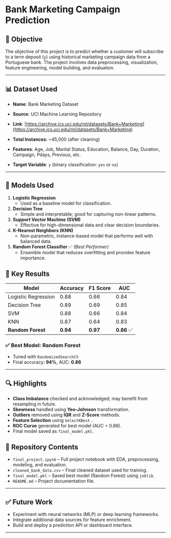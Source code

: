 # Bank Marketing Campaign Prediction

## 📌 Objective
The objective of this project is to predict whether a customer will subscribe to a term deposit (`y`) using historical marketing campaign data from a Portuguese bank. The project involves data preprocessing, visualization, feature engineering, model building, and evaluation.

---

## 📊 Dataset Used

- **Name**: Bank Marketing Dataset  
- **Source**: UCI Machine Learning Repository  
- **Link**: [https://archive.ics.uci.edu/ml/datasets/Bank+Marketing](https://archive.ics.uci.edu/ml/datasets/Bank+Marketing)

- **Total Instances**: ~45,000 (after cleaning)
- **Features**: Age, Job, Marital Status, Education, Balance, Day, Duration, Campaign, Pdays, Previous, etc.
- **Target Variable**: `y` (binary classification: `yes` or `no`)

---

## 🧠 Models Used

1. **Logistic Regression**  
   - Used as a baseline model for classification.
2. **Decision Tree**  
   - Simple and interpretable; good for capturing non-linear patterns.
3. **Support Vector Machine (SVM)**  
   - Effective for high-dimensional data and clear decision boundaries.
4. **K-Nearest Neighbors (KNN)**  
   - Non-parametric, instance-based model that performs well with balanced data.
5. **Random Forest Classifier** ✅ *(Best Performer)*  
   - Ensemble model that reduces overfitting and provides feature importance.



## 🧪 Key Results

| Model                | Accuracy | F1 Score | AUC    |
|---------------------|----------|----------|--------|
| Logistic Regression | 0.88     | 0.66     | 0.84   |
| Decision Tree       | 0.89     | 0.69     | 0.85   |
| SVM                 | 0.88     | 0.66     | 0.84   |
| KNN                 | 0.87     | 0.64     | 0.83   |
| **Random Forest**   | **0.94** | **0.97** | **0.86** ✅ |
### ✅ **Best Model**: Random Forest  
- Tuned with `RandomizedSearchCV`  
- Final accuracy: **94%**, AUC: **0.86**

---

## 🔍 Highlights

- **Class Imbalance** checked and acknowledged; may benefit from resampling in future.
- **Skewness** handled using **Yeo-Johnson** transformation.
- **Outliers** removed using **IQR** and **Z-Score** methods.
- **Feature Selection** using `SelectKBest` .
- **ROC Curve** generated for best model (AUC = 0.86).
- Final model saved as `final_model.pkl`.


## 📂 Repository Contents

- `final_project.ipynb` – Full project notebook with EDA, preprocessing, modeling, and evaluation.
- `cleaned_bank_data.csv` – Final cleaned dataset used for training.
- `final_model.pkl` – Saved best model (Random Forest) using `joblib`.
- `README.md` – Project documentation file.

---

## ✅ Future Work

- Experiment with neural networks (MLP) or deep learning frameworks.
- Integrate additional data sources for feature enrichment.
- Build and deploy a prediction API or dashboard interface.

---
